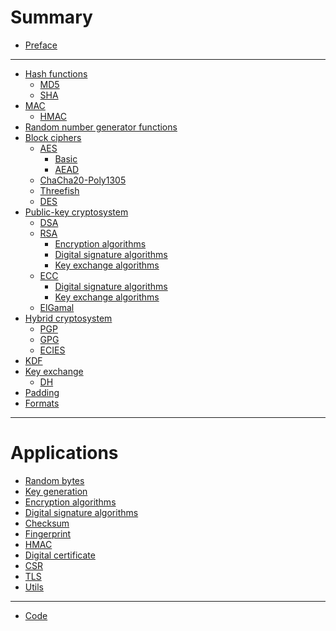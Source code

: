 # Summary

- [Preface](./preface.md)

---

- [Hash functions](./hash_functions.md)
    - [MD5](./md5.md)
    - [SHA](./sha.md)
- [MAC](./keyed_hash_functions.md)
    - [HMAC](./mac/hmac.md)
- [Random number generator functions]()
- [Block ciphers](./ciphers.md)
    - [AES](./aes.md)
        - [Basic]()
        - [AEAD]()
    - [ChaCha20-Poly1305]()
    - [Threefish]()
    - [DES]()
- [Public-key cryptosystem](./public_key_cryptosystem.md)
    - [DSA](./dsa.md)
    - [RSA](./rsa.md)
        - [Encryption algorithms](./rsa_encryption_schemes.md)
        - [Digital signature algorithms](./rsa_digital_signature_schemes.md)
        - [Key exchange algorithms](./rsa_key_exchange.md)
    - [ECC](./ecc.md)
        - [Digital signature algorithms](./ecc_digital_signature_schemes.md)
        - [Key exchange algorithms](./ecc_key_exchange.md)
    - [ElGamal]()
- [Hybrid cryptosystem]()
    - [PGP]()
    - [GPG]()
    - [ECIES]()
- [KDF](./kdf.md)
- [Key exchange](./key_exchange.md)
    - [DH](./diffie_hellman.md)
- [Padding](./padding.md)
- [Formats](./formats.md)

---

# Applications

- [Random bytes](./rand.md)
- [Key generation](./keys.md)
- [Encryption algorithms](./ciphertext.md)
- [Digital signature algorithms](./digital_signature.md)
- [Checksum](./checksum.md)
- [Fingerprint](./fingerprint.md)
- [HMAC](./hmac.md)
- [Digital certificate](./digital_certificate.md)
- [CSR](./csr.md)
- [TLS]()
- [Utils](./utils.md)

---

- [Code](./code.md)
